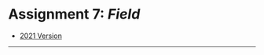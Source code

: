 # Assignment 7: *Field*

* [2021 Version](https://courses.ideate.cmu.edu/60-428/f2021/offerings/7-field/)

---

